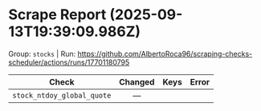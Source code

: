 # Scrape Report (2025-09-13T19:39:09.986Z)

Group: `stocks`  |  Run: https://github.com/AlbertoRoca96/scraping-checks-scheduler/actions/runs/17701180795

| Check | Changed | Keys | Error |
|---|:---:|:--|:--|
| `stock_ntdoy_global_quote` | — |  |  |
